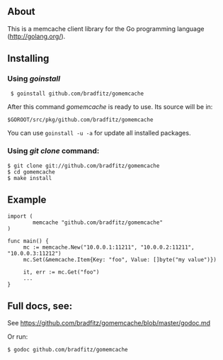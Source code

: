 ## About

This is a memcache client library for the Go programming language
(http://golang.org/).

## Installing

### Using *goinstall*

     $ goinstall github.com/bradfitz/gomemcache

After this command *gomemcache* is ready to use. Its source will be in:

    $GOROOT/src/pkg/github.com/bradfitz/gomemcache

You can use `goinstall -u -a` for update all installed packages.

### Using *git clone* command:

    $ git clone git://github.com/bradfitz/gomemcache
    $ cd gomemcache
    $ make install

## Example

    import (
            memcache "github.com/bradfitz/gomemcache"
    )

    func main() {
         mc := memcache.New("10.0.0.1:11211", "10.0.0.2:11211", "10.0.0.3:11212")
         mc.Set(&memcache.Item{Key: "foo", Value: []byte("my value")})

         it, err := mc.Get("foo")
         ...
    }

## Full docs, see:

See https://github.com/bradfitz/gomemcache/blob/master/godoc.md

Or run:

    $ godoc github.com/bradfitz/gomemcache
